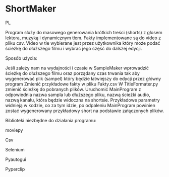 # ShortMaker
PL

Program służy do masowego generowania krótkich treści (shorts) z głosem lektora, muzyką i dynamicznym tłem. Fakty implementowane są do video z pliku csv. Video w tle wybierane jest przez użytkownika który może podać ścieżkę do dłuższego filmu i wybrać jego część do dalszej edycji.

Sposób użycia:

Jeśli zależy nam na wydajności i czasie w SampleMaker wprowadzić ścieżkę do dłuższego filmu oraz porządany czas trwania tak aby wygenerować plik (sampel) który będzie łatwiejszy do edycji przez główny program
Zmienić przykładowe fakty w pliku Fakty.csv 
W TitleFormater.py zmienić ścieżkę do pobranych plików.
Uruchomić MainProgram z odpowiednia nazwa sampla lub dłuższego pliku, nazwą ścieżki audio, nazwą kanału, która będzie widoczna na shortsie. Przykładowe parametry widnieją w kodzie, co za tym idzie, po odpaleniu MainProgram powinien zostać wygenerowany przykładowy short na podstawie załączonych plików.


Biblioteki niezbędne do działania programu:

moviepy 

Csv

Selenium

Pyautogui

Pyperclip

